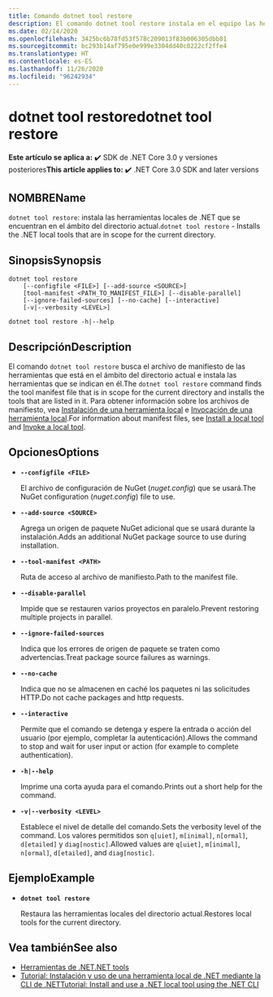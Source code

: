 ```yaml
---
title: Comando dotnet tool restore
description: El comando dotnet tool restore instala en el equipo las herramientas locales de .NET que se encuentran en el ámbito del directorio actual.
ms.date: 02/14/2020
ms.openlocfilehash: 3425bc6b78fd53f578c209013f83b006305dbb81
ms.sourcegitcommit: bc293b14af795e0e999e3304dd40c0222cf2ffe4
ms.translationtype: HT
ms.contentlocale: es-ES
ms.lasthandoff: 11/26/2020
ms.locfileid: "96242934"
---
```

# <a name="dotnet-tool-restore"></a><span data-ttu-id="54735-103">dotnet tool restore</span><span class="sxs-lookup"><span data-stu-id="54735-103">dotnet tool restore</span></span>

<span data-ttu-id="54735-104">**Este artículo se aplica a:** ✔️ SDK de .NET Core 3.0 y versiones posteriores</span><span class="sxs-lookup"><span data-stu-id="54735-104">**This article applies to:** ✔️ .NET Core 3.0 SDK and later versions</span></span>

## <a name="name"></a><span data-ttu-id="54735-105">NOMBRE</span><span class="sxs-lookup"><span data-stu-id="54735-105">Name</span></span>

<span data-ttu-id="54735-106">`dotnet tool restore`: instala las herramientas locales de .NET que se encuentran en el ámbito del directorio actual.</span><span class="sxs-lookup"><span data-stu-id="54735-106">`dotnet tool restore` - Installs the .NET local tools that are in scope for the current directory.</span></span>

## <a name="synopsis"></a><span data-ttu-id="54735-107">Sinopsis</span><span class="sxs-lookup"><span data-stu-id="54735-107">Synopsis</span></span>

```dotnetcli
dotnet tool restore
    [--configfile <FILE>] [--add-source <SOURCE>]
    [tool-manifest <PATH_TO_MANIFEST_FILE>] [--disable-parallel]
    [--ignore-failed-sources] [--no-cache] [--interactive]
    [-v|--verbosity <LEVEL>]

dotnet tool restore -h|--help
```

## <a name="description"></a><span data-ttu-id="54735-108">Descripción</span><span class="sxs-lookup"><span data-stu-id="54735-108">Description</span></span>

<span data-ttu-id="54735-109">El comando `dotnet tool restore` busca el archivo de manifiesto de las herramientas que está en el ámbito del directorio actual e instala las herramientas que se indican en él.</span><span class="sxs-lookup"><span data-stu-id="54735-109">The `dotnet tool restore` command finds the tool manifest file that is in scope for the current directory and installs the tools that are listed in it.</span></span> <span data-ttu-id="54735-110">Para obtener información sobre los archivos de manifiesto, vea [Instalación de una herramienta local](global-tools.md#install-a-local-tool) e [Invocación de una herramienta local](global-tools.md#invoke-a-local-tool).</span><span class="sxs-lookup"><span data-stu-id="54735-110">For information about manifest files, see [Install a local tool](global-tools.md#install-a-local-tool) and [Invoke a local tool](global-tools.md#invoke-a-local-tool).</span></span>

## <a name="options"></a><span data-ttu-id="54735-111">Opciones</span><span class="sxs-lookup"><span data-stu-id="54735-111">Options</span></span>

- **`--configfile <FILE>`**

  <span data-ttu-id="54735-112">El archivo de configuración de NuGet (*nuget.config*) que se usará.</span><span class="sxs-lookup"><span data-stu-id="54735-112">The NuGet configuration (*nuget.config*) file to use.</span></span>

- **`--add-source <SOURCE>`**

  <span data-ttu-id="54735-113">Agrega un origen de paquete NuGet adicional que se usará durante la instalación.</span><span class="sxs-lookup"><span data-stu-id="54735-113">Adds an additional NuGet package source to use during installation.</span></span>

- **`--tool-manifest <PATH>`**

  <span data-ttu-id="54735-114">Ruta de acceso al archivo de manifiesto.</span><span class="sxs-lookup"><span data-stu-id="54735-114">Path to the manifest file.</span></span>

- **`--disable-parallel`**

  <span data-ttu-id="54735-115">Impide que se restauren varios proyectos en paralelo.</span><span class="sxs-lookup"><span data-stu-id="54735-115">Prevent restoring multiple projects in parallel.</span></span>

- **`--ignore-failed-sources`**

  <span data-ttu-id="54735-116">Indica que los errores de origen de paquete se traten como advertencias.</span><span class="sxs-lookup"><span data-stu-id="54735-116">Treat package source failures as warnings.</span></span>

- **`--no-cache`**

  <span data-ttu-id="54735-117">Indica que no se almacenen en caché los paquetes ni las solicitudes HTTP.</span><span class="sxs-lookup"><span data-stu-id="54735-117">Do not cache packages and http requests.</span></span>

- **`--interactive`**

  <span data-ttu-id="54735-118">Permite que el comando se detenga y espere la entrada o acción del usuario (por ejemplo, completar la autenticación).</span><span class="sxs-lookup"><span data-stu-id="54735-118">Allows the command to stop and wait for user input or action (for example to complete authentication).</span></span>

- **`-h|--help`**

  <span data-ttu-id="54735-119">Imprime una corta ayuda para el comando.</span><span class="sxs-lookup"><span data-stu-id="54735-119">Prints out a short help for the command.</span></span>

- **`-v|--verbosity <LEVEL>`**

  <span data-ttu-id="54735-120">Establece el nivel de detalle del comando.</span><span class="sxs-lookup"><span data-stu-id="54735-120">Sets the verbosity level of the command.</span></span> <span data-ttu-id="54735-121">Los valores permitidos son `q[uiet]`, `m[inimal]`, `n[ormal]`, `d[etailed]` y `diag[nostic]`.</span><span class="sxs-lookup"><span data-stu-id="54735-121">Allowed values are `q[uiet]`, `m[inimal]`, `n[ormal]`, `d[etailed]`, and `diag[nostic]`.</span></span>

## <a name="example"></a><span data-ttu-id="54735-122">Ejemplo</span><span class="sxs-lookup"><span data-stu-id="54735-122">Example</span></span>

- **`dotnet tool restore`**

  <span data-ttu-id="54735-123">Restaura las herramientas locales del directorio actual.</span><span class="sxs-lookup"><span data-stu-id="54735-123">Restores local tools for the current directory.</span></span>

## <a name="see-also"></a><span data-ttu-id="54735-124">Vea también</span><span class="sxs-lookup"><span data-stu-id="54735-124">See also</span></span>

- [<span data-ttu-id="54735-125">Herramientas de .NET</span><span class="sxs-lookup"><span data-stu-id="54735-125">.NET tools</span></span>](global-tools.md)
- [<span data-ttu-id="54735-126">Tutorial: Instalación y uso de una herramienta local de .NET mediante la CLI de .NET</span><span class="sxs-lookup"><span data-stu-id="54735-126">Tutorial: Install and use a .NET local tool using the .NET CLI</span></span>](local-tools-how-to-use.md)

